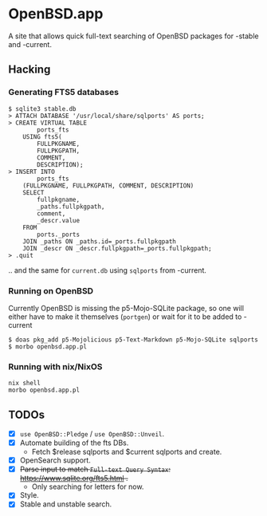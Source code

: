 # OpenBSD.app

A site that allows quick full-text searching of OpenBSD packages for -stable and -current.

## Hacking

### Generating FTS5 databases


```
$ sqlite3 stable.db
> ATTACH DATABASE '/usr/local/share/sqlports' AS ports;
> CREATE VIRTUAL TABLE
	    ports_fts
	USING fts5(
	    FULLPKGNAME,
	    FULLPKGPATH,
	    COMMENT,
	    DESCRIPTION);
> INSERT INTO
	    ports_fts
	(FULLPKGNAME, FULLPKGPATH, COMMENT, DESCRIPTION)
	SELECT
	    fullpkgname,
	    _paths.fullpkgpath,
	    comment,
	    _descr.value
	FROM
	    ports._ports
	JOIN _paths ON _paths.id=_ports.fullpkgpath
	JOIN _descr ON _descr.fullpkgpath=_ports.fullpkgpath;
> .quit
```

.. and the same for `current.db` using `sqlports` from -current.

### Running on OpenBSD

Currently OpenBSD is missing the p5-Mojo-SQLite package, so one will either have to make it themselves (`portgen`) or wait
for it to be added to -current

```
$ doas pkg_add p5-Mojolicious p5-Text-Markdown p5-Mojo-SQLite sqlports
$ morbo openbsd.app.pl
```

### Running with nix/NixOS

```
nix shell
morbo openbsd.app.pl
```


## TODOs

- [X] `use OpenBSD::Pledge` / `use OpenBSD::Unveil`.
- [X] Automate building of the fts DBs.
    - Fetch $release sqlports and $current sqlports and create.
- [X] OpenSearch support.
- [X] ~~Parse input to match `Full-text Query Syntax`: https://www.sqlite.org/fts5.html .~~
    - Only searching for letters for now.
- [X] Style.
- [X] Stable and unstable search.
